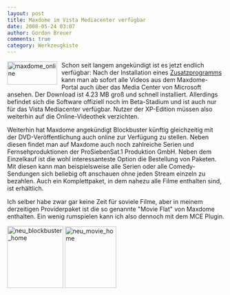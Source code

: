 ```yaml
---
layout: post
title: Maxdome im Vista Mediacenter verfügbar
date: 2008-05-24 03:07
author: Gordon Breuer
comments: true
category: Werkzeugkiste
---
```

<p><a href="http://www.maxdome.de" target="_blank"><img style="margin: 0px 10px 5px 0px; border-width: 0px" src="http://anheledirwp.blob.core.windows.net/wordpress/2008/05/maxdome_online_3.jpg" border="0" alt="maxdome_online" width="116" height="54" align="left" /></a> Schon seit langem angek&uuml;ndigt ist es jetzt endlich verf&uuml;gbar: Nach der Installation eines <a href="http://www.maxdome.de/special/mediacenter/" target="_blank">Zusatzprogramms</a> kann man ab sofort alle Videos aus dem Maxdome-Portal auch &uuml;ber das Media Center von Microsoft ansehen. Der Download ist 4.23 MB gro&szlig; und schnell installiert. Allerdings befindet sich die Software offiziell noch im Beta-Stadium und ist auch nur f&uuml;r das Vista Mediacenter verf&uuml;gbar. Nutzer der XP-Edition m&uuml;ssen also weiterhin auf die Online-Videothek verzichten.</p>
<p>Weiterhin hat Maxdome angek&uuml;ndigt Blockbuster k&uuml;nftig gleichzeitig mit der DVD-Ver&ouml;ffentlichung auch online zur Verf&uuml;gung zu stellen. Neben diesen findet man auf Maxdome auch noch zahlreiche Serien und Fernsehproduktionen der ProSiebenSat.1 Produktion GmbH. Neben dem Einzelkauf ist die wohl interessanteste Option die Bestellung von Paketen. Mit diesen kann man beispielsweise alle Serien oder alle Comedy-Sendungen sich beliebig oft anschauen ohne jeden Stream einzeln zu bezahlen. Auch ein Komplettpaket, in dem nahezu alle Filme enthalten sind, ist erh&auml;ltlich.</p>
<p>Ich selber habe zwar gar keine Zeit f&uuml;r soviele Filme, aber in meinem derzeitigen Providerpaket ist die so genannte "Movie Flat" von Maxdome enthalten. Ein wenig rumspielen kann ich also dennoch mit dem MCE Plugin.</p>
<p><a rel="lightbox[maxdome]" href="http://static.gordon-breuer.de/img/MaxdomeimVistaMediacenterverfgbar_F8EA/neu_blockbuster_home_2.jpg"><img style="border-width: 0px" src="http://anheledirwp.blob.core.windows.net/wordpress/2008/05/neu_blockbuster_home_thumb.jpg" border="0" alt="neu_blockbuster_home" width="130" height="144" /></a> <a rel="lightbox[maxdome]" href="http://static.gordon-breuer.de/img/MaxdomeimVistaMediacenterverfgbar_F8EA/neu_movie_home_2.jpg"><img style="border-width: 0px" src="http://anheledirwp.blob.core.windows.net/wordpress/2008/05/neu_movie_home_thumb.jpg" border="0" alt="neu_movie_home" width="119" height="143" /></a></p>
